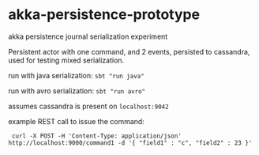 # akka-persistence-prototype
akka persistence journal serialization experiment

Persistent actor with one command, and 2 events, persisted to cassandra, used for testing mixed serialization.

run with java serialization: `sbt "run java"`

run with avro serialization: `sbt "run avro"`

assumes cassandra is present on `localhost:9042`

example REST call to issue the command:

     curl -X POST -H 'Content-Type: application/json' http://localhost:9000/command1 -d '{ "field1" : "c", "field2" : 23 }'

